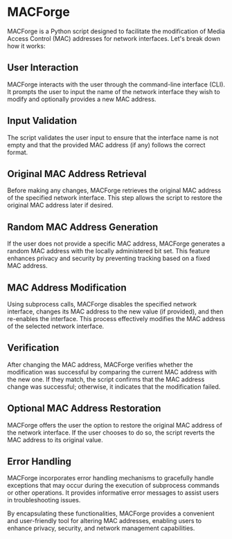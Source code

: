 # MACForge

MACForge is a Python script designed to facilitate the modification of Media Access Control (MAC) addresses for network interfaces. Let's break down how it works:

## User Interaction

MACForge interacts with the user through the command-line interface (CLI). It prompts the user to input the name of the network interface they wish to modify and optionally provides a new MAC address.

## Input Validation

The script validates the user input to ensure that the interface name is not empty and that the provided MAC address (if any) follows the correct format.

## Original MAC Address Retrieval

Before making any changes, MACForge retrieves the original MAC address of the specified network interface. This step allows the script to restore the original MAC address later if desired.

## Random MAC Address Generation

If the user does not provide a specific MAC address, MACForge generates a random MAC address with the locally administered bit set. This feature enhances privacy and security by preventing tracking based on a fixed MAC address.

## MAC Address Modification

Using subprocess calls, MACForge disables the specified network interface, changes its MAC address to the new value (if provided), and then re-enables the interface. This process effectively modifies the MAC address of the selected network interface.

## Verification

After changing the MAC address, MACForge verifies whether the modification was successful by comparing the current MAC address with the new one. If they match, the script confirms that the MAC address change was successful; otherwise, it indicates that the modification failed.

## Optional MAC Address Restoration

MACForge offers the user the option to restore the original MAC address of the network interface. If the user chooses to do so, the script reverts the MAC address to its original value.

## Error Handling

MACForge incorporates error handling mechanisms to gracefully handle exceptions that may occur during the execution of subprocess commands or other operations. It provides informative error messages to assist users in troubleshooting issues.

By encapsulating these functionalities, MACForge provides a convenient and user-friendly tool for altering MAC addresses, enabling users to enhance privacy, security, and network management capabilities.
